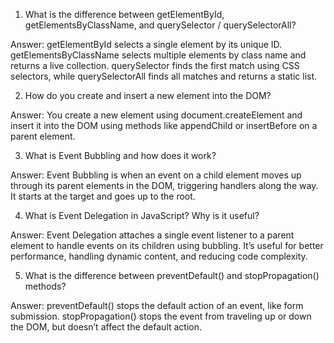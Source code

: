 1. What is the difference between getElementById, getElementsByClassName, and querySelector / querySelectorAll?


Answer:
getElementById selects a single element by its unique ID. getElementsByClassName selects multiple elements by class name and returns a live collection. querySelector finds the first match using CSS selectors, while querySelectorAll finds all matches and returns a static list.

2. How do you create and insert a new element into the DOM?


Answer:
You create a new element using document.createElement and insert it into the DOM using methods like appendChild or insertBefore on a parent element.

3. What is Event Bubbling and how does it work?


Answer:
Event Bubbling is when an event on a child element moves up through its parent elements in the DOM, triggering handlers along the way. It starts at the target and goes up to the root.

4. What is Event Delegation in JavaScript? Why is it useful?


Answer:
Event Delegation attaches a single event listener to a parent element to handle events on its children using bubbling. It’s useful for better performance, handling dynamic content, and reducing code complexity.

5. What is the difference between preventDefault() and stopPropagation() methods?


Answer:
preventDefault() stops the default action of an event, like form submission. stopPropagation() stops the event from traveling up or down the DOM, but doesn’t affect the default action.